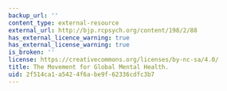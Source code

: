 ```yaml
---
backup_url: ''
content_type: external-resource
external_url: http://bjp.rcpsych.org/content/198/2/88
has_external_licence_warning: true
has_external_license_warning: true
is_broken: ''
license: https://creativecommons.org/licenses/by-nc-sa/4.0/
title: The Movement for Global Mental Health.
uid: 2f514ca1-a542-4f6a-be9f-62336cdfc3b7
---
```

